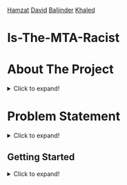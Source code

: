 [Hamzat](https://cha0stig3r.github.io/)  [David]()  [Baljinder](https://www.baljinderhothi.hithub.io) [Khaled](https://www.linkedin.com/in/khaled-ahmed1/)

# Is-The-MTA-Racist
# About The Project
<details>
  <summary>Click to expand!</summary>
  
  <!-- Add your information about the project here -->
  Placeholder text for About The Project.
</details>

# Problem Statement
<details>
  <summary>Click to expand!</summary>
  
  <!-- Add your problem statement here -->
  Placeholder text for Problem Statement.
</details>

## Getting Started
<details>
  <summary>Click to expand!</summary>

### Prerequisites

- Python 3.9.10+
- Git

### Clone the Repository

Clone this repository to your local machine using the following command:

```sh
git clone https://github.com/ByteFource/Is-The-MTA-Racist.git
cd Is-The-MTA-Racist
```

## Set Up Virtual Environment

1. **Navigate to the repository directory:**

   ```sh
   cd your-repo
   ```

2. **Create a virtual environment:**

   - On Windows:

     ```sh
     py -m venv env
     ```

   - On macOS and Linux:

     ```sh
     python3 -m venv env
     ```

3. **Activate the virtual environment:**

   - On Windows:

     ```sh
     env\Scripts\activate
     ```

   - On macOS and Linux:

     ```sh
     source env/bin/activate
     ```

## Install Dependencies

While the virtual environment is active, install the project dependencies using pip:

```sh
pip install -r requirements.txt
```

## Run the Flask App

With the virtual environment still active, you can start the Flask app:

```sh
flask run
```

or

```sh
flask run --debug
```

for debug mode.

The app will be accessible at [http://127.0.0.1:5000/](http://127.0.0.1:5000/).

**Note: remember to activate the virtual environment every time you want to run the app, qnd freeze the requirements if you add any new ones:**
<details>
```sh
pip freeze > requirements.txt
```
# Key Features
<details>
  <summary>Click to expand!</summary>
  
  <!-- Add your key features here -->
  Placeholder text for Key Features.
</details>

# Built With
<details>
  <summary>Click to expand!</summary>
  
  <!-- List technologies used in the project here -->
  Placeholder text for Built With.
</details>

# Usage
<details>
  <summary>Click to expand!</summary>
  
  <!-- Add usage instructions here -->
  Placeholder text for Usage.
</details>

# Demo
<details>
  <summary>Click to expand!</summary>
  
  <!-- Add link or description of the demo here -->
  Placeholder text for Demo.
</details>

# Reports
<details>
  <summary>Click to expand!</summary>
  
  <!-- Add any report links or descriptions here -->
  Placeholder text for Reports.
</details>

# Contributing
<details>
  <summary>Click to expand!</summary>
  
  <!-- Add contributing guidelines here -->
  Placeholder text for Contributing.
</details>

# License
<details>
  <summary>Click to expand!</summary>
  
  <!-- Add license information here -->
  Placeholder text for License.
</details>

# Contact
<details>
  <summary>Click to expand!</summary>
  
  <!-- Add contact information here -->
  Placeholder text for Contact.
</details>
